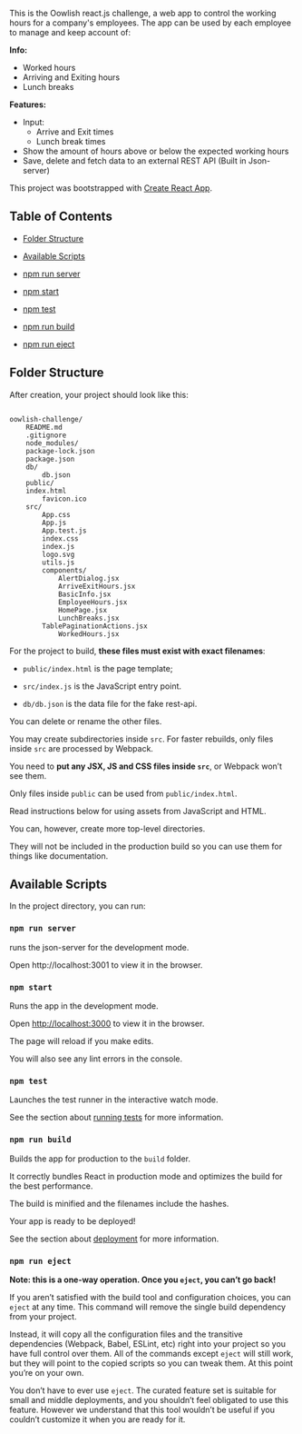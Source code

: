 This is the Oowlish react.js challenge, a web app to control the working hours for a company's employees. The app can be used by each employee to manage and keep account of:

**Info:**

- Worked hours
- Arriving and Exiting hours
- Lunch breaks

**Features:**

- Input:
  - Arrive and Exit times
  - Lunch break times
- Show the amount of hours above or below the expected working hours
- Save, delete and fetch data to an external REST API (Built in Json-server)

This project was bootstrapped with [Create React App](https://github.com/facebookincubator/create-react-app).

## Table of Contents

- [Folder Structure](#folder-structure)

- [Available Scripts](#available-scripts)

- [npm run server](#npm-run-server)

- [npm start](#npm-start)

- [npm test](#npm-test)

- [npm run build](#npm-run-build)

- [npm run eject](#npm-run-eject)

## Folder Structure

After creation, your project should look like this:

```

oowlish-challenge/
	README.md
  	.gitignore
	node_modules/
	package-lock.json
	package.json
	db/
	    db.json
	public/
	index.html
	    favicon.ico
	src/
	    App.css
	    App.js
	    App.test.js
	    index.css
	    index.js
	    logo.svg
	    utils.js
	    components/
	        AlertDialog.jsx
	        ArriveExitHours.jsx
	        BasicInfo.jsx
	        EmployeeHours.jsx
	        HomePage.jsx
	        LunchBreaks.jsx
		TablePaginationActions.jsx
	        WorkedHours.jsx

```

For the project to build, **these files must exist with exact filenames**:

- `public/index.html` is the page template;

- `src/index.js` is the JavaScript entry point.

- `db/db.json` is the data file for the fake rest-api.

You can delete or rename the other files.

You may create subdirectories inside `src`. For faster rebuilds, only files inside `src` are processed by Webpack.<br>

You need to **put any JSX, JS and CSS files inside `src`**, or Webpack won’t see them.

Only files inside `public` can be used from `public/index.html`.<br>

Read instructions below for using assets from JavaScript and HTML.

You can, however, create more top-level directories.<br>

They will not be included in the production build so you can use them for things like documentation.

## Available Scripts

In the project directory, you can run:

### `npm run server`

runs the json-server for the development mode.<br>

Open http://localhost:3001 to view it in the browser.

### `npm start`

Runs the app in the development mode.<br>

Open [http://localhost:3000](http://localhost:3000) to view it in the browser.

The page will reload if you make edits.<br>

You will also see any lint errors in the console.

### `npm test`

Launches the test runner in the interactive watch mode.<br>

See the section about [running tests](#running-tests) for more information.

### `npm run build`

Builds the app for production to the `build` folder.<br>

It correctly bundles React in production mode and optimizes the build for the best performance.

The build is minified and the filenames include the hashes.<br>

Your app is ready to be deployed!

See the section about [deployment](#deployment) for more information.

### `npm run eject`

**Note: this is a one-way operation. Once you `eject`, you can’t go back!**

If you aren’t satisfied with the build tool and configuration choices, you can `eject` at any time. This command will remove the single build dependency from your project.

Instead, it will copy all the configuration files and the transitive dependencies (Webpack, Babel, ESLint, etc) right into your project so you have full control over them. All of the commands except `eject` will still work, but they will point to the copied scripts so you can tweak them. At this point you’re on your own.

You don’t have to ever use `eject`. The curated feature set is suitable for small and middle deployments, and you shouldn’t feel obligated to use this feature. However we understand that this tool wouldn’t be useful if you couldn’t customize it when you are ready for it.
